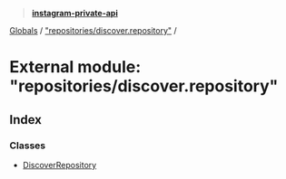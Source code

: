 > **[instagram-private-api](../README.md)**

[Globals](../globals.md) / ["repositories/discover.repository"](_repositories_discover_repository_.md) /

# External module: "repositories/discover.repository"

## Index

### Classes

* [DiscoverRepository](../classes/_repositories_discover_repository_.discoverrepository.md)